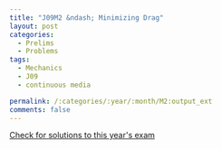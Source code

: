 ```yaml
---
title: "J09M2 &ndash; Minimizing Drag"
layout: post
categories:
  - Prelims
  - Problems
tags:
  - Mechanics
  - J09
  - continuous media

permalink: /:categories/:year/:month/M2:output_ext
comments: false
---
```

<object data="2009J2M.pdf" type="application/pdf" width="100%" height="500"></object>
<div class="message"><a href='https://princetonprelim.com/prelim/22/'>Check for solutions to this year's exam</a></div>